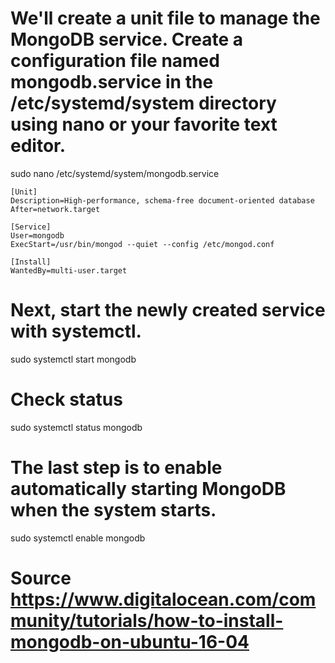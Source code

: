 # We'll create a unit file to manage the MongoDB service. Create a configuration file named mongodb.service in the /etc/systemd/system directory using nano or your favorite text editor.
sudo nano /etc/systemd/system/mongodb.service

``` /etc/systemd/system/mongodb.service
[Unit]
Description=High-performance, schema-free document-oriented database
After=network.target

[Service]
User=mongodb
ExecStart=/usr/bin/mongod --quiet --config /etc/mongod.conf

[Install]
WantedBy=multi-user.target
```

# Next, start the newly created service with systemctl.
sudo systemctl start mongodb

# Check status
sudo systemctl status mongodb

# The last step is to enable automatically starting MongoDB when the system starts.
sudo systemctl enable mongodb


# Source https://www.digitalocean.com/community/tutorials/how-to-install-mongodb-on-ubuntu-16-04